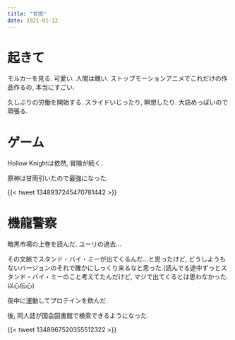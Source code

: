 ```yaml
---
title: "甘雨"
date: 2021-01-12
---
```


# 起きて

モルカーを見る. 可愛い. 人間は醜い. ストップモーションアニメでこれだけの作品作るの, 本当にすごい.

久しぶりの労働を開始する. スライドいじったり, 瞑想したり. 大詰めっぽいので頑張る.

# ゲーム
Hollow Knightは依然, 冒険が続く.

原神は甘雨引いたので最強になった.

{{< tweet 1348937245470781442 >}}
# 機龍警察
暗黒市場の上巻を読んだ. ユーリの過去...

その文脈でスタンド・バイ・ミーが出てくるんだ...と思ったけど, どうしようもないバージョンのそれで確かにしっくり来るなと思った.(読んでる途中ずっとスタンド・バイ・ミーのこと考えてたんだけど, マジで出てくるとは思わなかった. 以心伝心)

夜中に運動してプロテインを飲んだ.

後, 同人誌が国会図書館で検索できるようになった.

{{< tweet 1348967520355512322 >}}